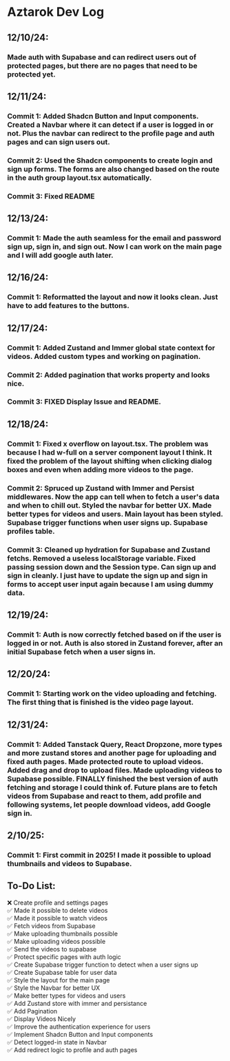 # Aztarok Dev Log

## 12/10/24:

### Made auth with Supabase and can redirect users out of protected pages, but there are no pages that need to be protected yet.

## 12/11/24:

### Commit 1: Added Shadcn Button and Input components. Created a Navbar where it can detect if a user is logged in or not. Plus the navbar can redirect to the profile page and auth pages and can sign users out.
### Commit 2: Used the Shadcn components to create login and sign up forms. The forms are also changed based on the route in the auth group layout.tsx automatically.
### Commit 3: Fixed README

## 12/13/24:

### Commit 1: Made the auth seamless for the email and password sign up, sign in, and sign out. Now I can work on the main page and I will add google auth later.

## 12/16/24:

### Commit 1: Reformatted the layout and now it looks clean. Just have to add features to the buttons.

## 12/17/24:

### Commit 1: Added Zustand and Immer global state context for videos. Added custom types and working on pagination.
### Commit 2: Added pagination that works property and looks nice.
### Commit 3: FIXED Display Issue and README.

## 12/18/24:

### Commit 1: Fixed x overflow on layout.tsx. The problem was because I had w-full on a server component layout I think. It fixed the problem of the layout shifting when clicking dialog boxes and even when adding more videos to the page.
### Commit 2: Spruced up Zustand with Immer and Persist middlewares. Now the app can tell when to fetch a user's data and when to chill out. Styled the navbar for better UX. Made better types for videos and users. Main layout has been styled. Supabase trigger functions when user signs up. Supabase profiles table.
### Commit 3: Cleaned up hydration for Supabase and Zustand fetchs. Removed a useless localStorage variable. Fixed passing session down and the Session type. Can sign up and sign in cleanly. I just have to update the sign up and sign in forms to accept user input again because I am using dummy data. 

## 12/19/24:

### Commit 1: Auth is now correctly fetched based on if the user is logged in or not. Auth is also stored in Zustand forever, after an initial Supabase fetch when a user signs in.

## 12/20/24:

### Commit 1: Starting work on the video uploading and fetching. The first thing that is finished is the video page layout.

## 12/31/24:

### Commit 1: Added Tanstack Query, React Dropzone, more types and more zustand stores and another page for uploading and fixed auth pages. Made protected route to upload videos. Added drag and drop to upload files. Made uploading videos to Supabase possible. FINALLY finished the best version of auth fetching and storage I could think of. Future plans are to fetch videos from Supabase and react to them, add profile and following systems, let people download videos, add Google sign in.

## 2/10/25:

### Commit 1: First commit in 2025! I made it possible to upload thumbnails and videos to Supabase.
###

## To-Do List:
❌ Create profile and settings pages\
✅ Made it possible to delete videos\
✅ Made it possible to watch videos\
✅ Fetch videos from Supabase\
✅ Make uploading thumbnails possible\
✅ Make uploading videos possible\
✅ Send the videos to supabase\
✅ Protect specific pages with auth logic\
✅ Create Supabase trigger function to detect when a user signs up\
✅ Create Supabase table for user data\
✅ Style the layout for the main page\
✅ Style the Navbar for better UX\
✅ Make better types for videos and users\
✅ Add Zustand store with immer and persistance\
✅ Add Pagination\
✅ Display Videos Nicely\
✅ Improve the authentication experience for users\
✅ Implement Shadcn Button and Input components\
✅ Detect logged-in state in Navbar\
✅ Add redirect logic to profile and auth pages

